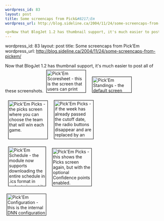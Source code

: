 ```yaml
--- 
wordpress_id: 83
layout: post
title: Some screencaps from Pick&#8217;Em
wordpress_url: http://blog.sideline.ca/2004/11/24/some-screencaps-from-pickem/

<p>Now that BlogJet 1.2 has thumbnail support, it's much easier to post all of these screenshots.<a href="http://my.aream.ca/blogs/images/Cropper_20Capture[2].png"><img height="73" alt="Pick'Em Scoresheet - this is the screen that users can print out and take home while watching the games." hspace="10" src="http://my.aream.ca/blogs/images/Cropper_20Capture[2]_small.jpg" width="128" vspace="5" border="1" /></a><a href="http://my.aream.ca/blogs/images/Cropper_20Capture[3].png"><img height="51" alt="Pick'Em Standings - the default screen that shows the standings in the current pool." hspace="10" src="http://my.aream.ca/blogs/images/Cropper_20Capture[3]_small.jpg" width="128" vspace="5" border="1" /></a></p><p><a href="http://my.aream.ca/blogs/images/Cropper_20Capture[4].png"><img height="125" alt="Pick'Em Picks - the picks screen where you can choose the team that will win each game." hspace="10" src="http://my.aream.ca/blogs/images/Cropper_20Capture[4]_small.jpg" width="128" vspace="5" border="1" /></a><a href="http://my.aream.ca/blogs/images/Cropper_20Capture[5].png"><img height="126" alt="Pick'Em Picks - if the week has already passed the cutoff date, the radio buttons disappear and are replaced by an image that indicates which team you chose.  I want to make this image smarter so that it shows at a glance which picks were correct and which weren't." hspace="10" src="http://my.aream.ca/blogs/images/Cropper_20Capture[5]_small.jpg" width="128" vspace="5" border="1" /></a></p><p><a href="http://my.aream.ca/blogs/images/Cropper_20Capture[6].png"><img height="128" alt="Pick'Em Schedule - the module now supports downloading the entire schedule in .ics format in order to import it into Outlook." hspace="10" src="http://my.aream.ca/blogs/images/Cropper_20Capture[6]_small.jpg" width="122" vspace="5" border="1" /></a><a href="http://my.aream.ca/blogs/images/Cropper_20Capture[7].png"><img height="123" alt="Pick'Em Picks - this shows the Picks screen again, but with the optional Confidence points enabled." hspace="10" src="http://my.aream.ca/blogs/images/Cropper_20Capture[7]_small.jpg" width="128" vspace="5" border="1" /></a></p><p><a href="http://my.aream.ca/blogs/images/Cropper_20Capture[8].png"><img height="70" alt="Pick'Em Configuration - this is the internal DNN configuration for the Pick'Em module." hspace="5" src="http://my.aream.ca/blogs/images/Cropper_20Capture[8]_small.jpg" width="128" vspace="5" border="1" /></a></p>
--- 
```

wordpress_id: 83
layout: post
title: Some screencaps from Pick&#8217;Em
wordpress_url: http://blog.sideline.ca/2004/11/24/some-screencaps-from-pickem/

<p>Now that BlogJet 1.2 has thumbnail support, it's much easier to post all of these screenshots.<a href="http://my.aream.ca/blogs/images/Cropper_20Capture[2].png"><img height="73" alt="Pick'Em Scoresheet - this is the screen that users can print out and take home while watching the games." hspace="10" src="http://my.aream.ca/blogs/images/Cropper_20Capture[2]_small.jpg" width="128" vspace="5" border="1" /></a><a href="http://my.aream.ca/blogs/images/Cropper_20Capture[3].png"><img height="51" alt="Pick'Em Standings - the default screen that shows the standings in the current pool." hspace="10" src="http://my.aream.ca/blogs/images/Cropper_20Capture[3]_small.jpg" width="128" vspace="5" border="1" /></a></p><p><a href="http://my.aream.ca/blogs/images/Cropper_20Capture[4].png"><img height="125" alt="Pick'Em Picks - the picks screen where you can choose the team that will win each game." hspace="10" src="http://my.aream.ca/blogs/images/Cropper_20Capture[4]_small.jpg" width="128" vspace="5" border="1" /></a><a href="http://my.aream.ca/blogs/images/Cropper_20Capture[5].png"><img height="126" alt="Pick'Em Picks - if the week has already passed the cutoff date, the radio buttons disappear and are replaced by an image that indicates which team you chose.  I want to make this image smarter so that it shows at a glance which picks were correct and which weren't." hspace="10" src="http://my.aream.ca/blogs/images/Cropper_20Capture[5]_small.jpg" width="128" vspace="5" border="1" /></a></p><p><a href="http://my.aream.ca/blogs/images/Cropper_20Capture[6].png"><img height="128" alt="Pick'Em Schedule - the module now supports downloading the entire schedule in .ics format in order to import it into Outlook." hspace="10" src="http://my.aream.ca/blogs/images/Cropper_20Capture[6]_small.jpg" width="122" vspace="5" border="1" /></a><a href="http://my.aream.ca/blogs/images/Cropper_20Capture[7].png"><img height="123" alt="Pick'Em Picks - this shows the Picks screen again, but with the optional Confidence points enabled." hspace="10" src="http://my.aream.ca/blogs/images/Cropper_20Capture[7]_small.jpg" width="128" vspace="5" border="1" /></a></p><p><a href="http://my.aream.ca/blogs/images/Cropper_20Capture[8].png"><img height="70" alt="Pick'Em Configuration - this is the internal DNN configuration for the Pick'Em module." hspace="5" src="http://my.aream.ca/blogs/images/Cropper_20Capture[8]_small.jpg" width="128" vspace="5" border="1" /></a></p>
